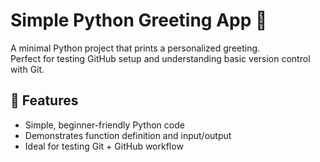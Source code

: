 # Simple Python Greeting App 👋

A minimal Python project that prints a personalized greeting.  
Perfect for testing GitHub setup and understanding basic version control with Git.


## 🧠 Features
- Simple, beginner-friendly Python code
- Demonstrates function definition and input/output
- Ideal for testing Git + GitHub workflow

